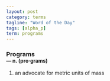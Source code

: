 ```yaml
---
layout: post
category: terms
tagline: "Word of the Day"
tags: [alpha_p]
term: programs
---
```


<h3>Programs<br/> <small>&mdash; n. (pro<span>&middot;</span>grams)</small></h3>
<p><ol><li>an advocate for metric units of mass</li>
</ol></p>
